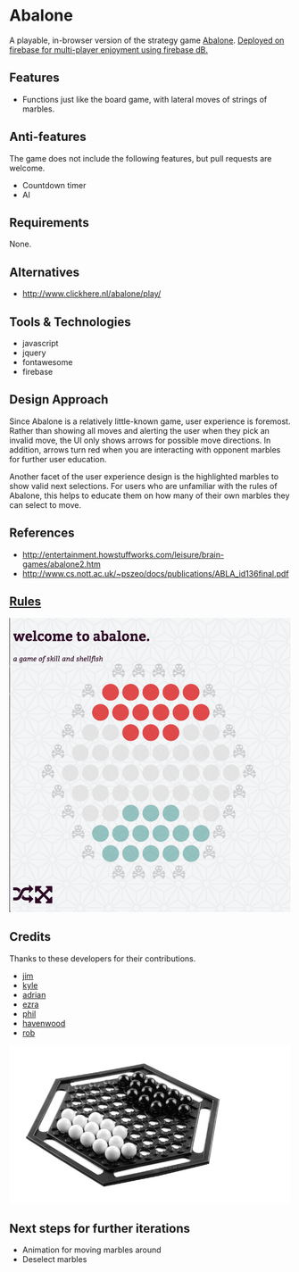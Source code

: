 # Abalone

A playable, in-browser version of the strategy game [Abalone](https://en.wikipedia.org/wiki/Abalone_(board_game)). 
[Deployed on firebase for multi-player enjoyment using firebase dB.](https://abalone-game.firebaseapp.com/)

## Features

+ Functions just like the board game, with lateral moves of strings of marbles.

## Anti-features
The game does not include the following features, but pull requests are welcome.

+ Countdown timer
+ AI

## Requirements
None.

## Alternatives

+ http://www.clickhere.nl/abalone/play/

## Tools & Technologies
+ javascript
+ jquery
+ fontawesome
+ firebase

## Design Approach

Since Abalone is a relatively little-known game, user experience is foremost. Rather than showing all moves and alerting the user when they pick an invalid move, the UI only shows arrows for possible move directions. In addition, arrows turn red when you are interacting with opponent marbles for further user education.

Another facet of the user experience design is the highlighted marbles to show valid next selections. For users who are unfamiliar with the rules of Abalone, this helps to educate them on how many of their own marbles they can select to move.

## References

+ http://entertainment.howstuffworks.com/leisure/brain-games/abalone2.htm 
+ http://www.cs.nott.ac.uk/~pszeo/docs/publications/ABLA_id136final.pdf 

## [Rules](http://www.gamerz.net/pbmserv/abalone.html)

![Screenshot](public/assets/img/screenshot.png "Abalone board game")

## Credits
Thanks to these developers for their contributions.

+ [jim](https://github.com/jim-clark)
+ [kyle](https://github.com/kylefberg)
+ [adrian](https://github.com/ishmaru)
+ [ezra](https://github.com/earnagram)
+ [phil](https://github.com/h4w5)
+ [havenwood](https://github.com/havenwood)
+ [rob](https://github.com/robawilkinson)

![Abalone Game](public/assets/img/abalone.jpeg "Abalone board game")

## Next steps for further iterations
+ Animation for moving marbles around
+ Deselect marbles
